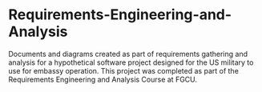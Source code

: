 # Requirements-Engineering-and-Analysis
Documents and diagrams created as part of requirements gathering and analysis for a hypothetical software project designed for the US military to use for embassy operation.
This project was completed as part of the Requirements Engineering and Analysis Course at FGCU.
